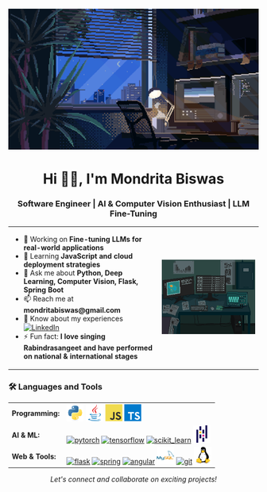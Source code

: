 <p align="center">
  <img src="https://github.com/mondrita/mondrita/blob/main/7he%20R4.gif" />
</p>

<h1 align="center">Hi 👋🏼, I'm Mondrita Biswas</h1>
<h3 align="center">Software Engineer | AI & Computer Vision Enthusiast | LLM Fine-Tuning</h3>

<table>
  <tr>
    <td width="60%">
      <ul>
        <li>🔭 Working on <strong>Fine-tuning LLMs for real-world applications</strong></li>
        <li>🌱 Learning <strong>JavaScript and cloud deployment strategies</strong></li>
        <li>💬 Ask me about <strong>Python, Deep Learning, Computer Vision, Flask, Spring Boot</strong></li>
        <li>📫 Reach me at <strong>mondritabiswas@gmail.com</strong></li>
        <li>📄 Know about my experiences <a href="https://www.linkedin.com/in/mondrita-biswas-676127314/" target="_blank"><img align="center" src="https://raw.githubusercontent.com/rahuldkjain/github-profile-readme-generator/master/src/images/icons/Social/linked-in-alt.svg" alt="LinkedIn" height="15" width="20"/></a></li>
        <li>⚡ Fun fact: <strong>I love singing Rabindrasangeet and have performed on national & international stages</strong></li>
      </ul>
    </td>
    <td width="40%">
      <img src="https://github.com/mondrita/mondrita/blob/main/Laboratory%20%E7%A0%94%E7%A9%B6%E5%AE%A4.gif" alt="Fun GIF" width="100%" />
    </td>
  </tr>
</table>

### 🛠️ Languages and Tools

<table>
  <tr>
    <td><strong>Programming:</strong></td>
    <td>
      <a href="https://www.python.org" target="_blank" rel="noreferrer"><img src="https://raw.githubusercontent.com/devicons/devicon/master/icons/python/python-original.svg" alt="python" width="35" height="35"/></a>
      <a href="https://www.java.com" target="_blank" rel="noreferrer"><img src="https://raw.githubusercontent.com/devicons/devicon/master/icons/java/java-original.svg" alt="java" width="35" height="35"/></a>
      <a href="https://developer.mozilla.org/en-US/docs/Web/JavaScript" target="_blank" rel="noreferrer"><img src="https://raw.githubusercontent.com/devicons/devicon/master/icons/javascript/javascript-original.svg" alt="javascript" width="35" height="35"/></a>
      <a href="https://www.typescriptlang.org/" target="_blank" rel="noreferrer"><img src="https://raw.githubusercontent.com/devicons/devicon/master/icons/typescript/typescript-original.svg" alt="typescript" width="35" height="35"/></a>
    </td>
  </tr>
  <tr>
    <td><strong>AI & ML:</strong></td>
    <td>
      <a href="https://pytorch.org/" target="_blank" rel="noreferrer"><img src="https://www.vectorlogo.zone/logos/pytorch/pytorch-icon.svg" alt="pytorch" width="35" height="35"/></a>
      <a href="https://www.tensorflow.org" target="_blank" rel="noreferrer"><img src="https://www.vectorlogo.zone/logos/tensorflow/tensorflow-icon.svg" alt="tensorflow" width="35" height="35"/></a>
      <a href="https://scikit-learn.org/" target="_blank" rel="noreferrer"><img src="https://upload.wikimedia.org/wikipedia/commons/0/05/Scikit_learn_logo_small.svg" alt="scikit_learn" width="35" height="35"/></a>
      <a href="https://pandas.pydata.org/" target="_blank" rel="noreferrer"><img src="https://raw.githubusercontent.com/devicons/devicon/2ae2a900d2f041da66e950e4d48052658d850630/icons/pandas/pandas-original.svg" alt="pandas" width="35" height="35"/></a>
    </td>
  </tr>
  <tr>
    <td><strong>Web & Tools:</strong></td>
    <td>
      <a href="https://flask.palletsprojects.com/" target="_blank" rel="noreferrer"><img src="https://www.vectorlogo.zone/logos/pocoo_flask/pocoo_flask-icon.svg" alt="flask" width="35" height="35"/></a>
      <a href="https://spring.io/" target="_blank" rel="noreferrer"><img src="https://www.vectorlogo.zone/logos/springio/springio-icon.svg" alt="spring" width="35" height="35"/></a>
      <a href="https://angular.io" target="_blank" rel="noreferrer"><img src="https://angular.io/assets/images/logos/angular/angular.svg" alt="angular" width="35" height="35"/></a>
      <a href="https://www.mysql.com/" target="_blank" rel="noreferrer"><img src="https://raw.githubusercontent.com/devicons/devicon/master/icons/mysql/mysql-original-wordmark.svg" alt="mysql" width="35" height="35"/></a>
      <a href="https://git-scm.com/" target="_blank" rel="noreferrer"><img src="https://www.vectorlogo.zone/logos/git-scm/git-scm-icon.svg" alt="git" width="35" height="35"/></a>
      <a href="https://www.linux.org/" target="_blank" rel="noreferrer"><img src="https://raw.githubusercontent.com/devicons/devicon/master/icons/linux/linux-original.svg" alt="linux" width="35" height="35"/></a>
    </td>
  </tr>
</table>

<p align="center">
  <i>Let's connect and collaborate on exciting projects!</i>
</p>
